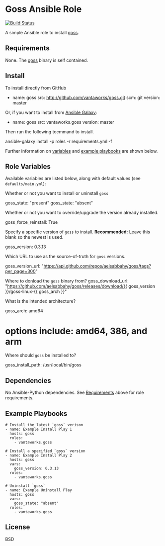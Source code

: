 Goss Ansible Role
==================

[![Build Status](https://travis-ci.com/vantaworks/ansible-role-goss.svg?branch=master)](https://travis-ci.com/vantaworks/ansible-role-goss)

A simple Ansible role to install [goss](https://github.com/aelsabbahy/goss).

Requirements
------------
None. The [goss](https://github.com/aelsabbahy/goss) binary is self contained.

Install
-------
To install directly from GitHub

  - name: goss
    src: http://github.com/vantaworks/goss.git
    scm: git
    version: master


Or, if you want to install from [Ansible Galaxy](https://galaxy.ansible.com/vantaworks/goss):

  - name: goss
    src: vantaworks.goss
    version: master


Then run the following tocmmand to install.

  ansible-galaxy install -p roles -r requirements.yml -f


Further information on [variables](#role-variables) and [example playbooks](#example-playbooks) are shown below.


Role Variables
--------------
Available variables are listed below, along with default values (see `defaults/main.yml`):

Whether or not you want to install or uninstall `goss`

  goss_state: "present"
  goss_state: "absent"


Whether or not you want to override/upgrade the version already installed.

  goss_force_reinstall: True


Specify a specific version of `goss` to install. __Recommended:__ Leave this blank so the newest is used.

  goss_version: 0.3.13


Which URL to use as the source-of-truth for `goss` versions.

  goss_version_url: "https://api.github.com/repos/aelsabbahy/goss/tags?per_page=300"


Where to donload the `goss` binary from?
  goss_download_url: "https://github.com/aelsabbahy/goss/releases/download/{{ goss_version }}/goss-linux-{{ goss_arch }}"


What is the intended architecture?

  goss_arch: amd64
  # options include: amd64, 386, and arm


Where should `goss` be installed to?

  goss_install_path: /usr/local/bin/goss


Dependencies
------------
No Ansible-Python dependencies. See [Requirements](#requirements) above for role requirements.

Example Playbooks
-----------------
```
# Install the latest `goss` verison
- name: Example Install Play 1
  hosts: goss
  roles:
    - vantaworks.goss

# Install a specified `goss` version
- name: Example Install Play 2
  hosts: goss
  vars:
    goss_version: 0.3.13
  roles:
    - vantaworks.goss

# Uninstall `goss`
- name: Example Uninstall Play
  hosts: goss
  vars:
    goss_state: "absent"
  roles:
    - vantaworks.goss
```

License
-------

BSD
